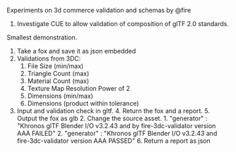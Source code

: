 Experiments on 3d commerce validation and schemas by @fire

1. Investigate CUE to allow validation of composition of glTF 2.0 standards.

Smallest demonstration.

1. Take a fox and save it as json embedded
2. Validations from 3DC:
    1. File Size (min/max)
    2. Triangle Count (max)
    3. Material Count (max)
    4. Texture Map Resolution Power of 2
    5. Dimensions (min/max)
    6. Dimensions (product within tolerance)
3. Input and validation check in gltf.
    4. Return the fox and a report. 
        5. Output the fox as glb
            2. Change the source asset.
                1. "generator" : "Khronos glTF Blender I/O v3.2.43 and by fire-3dc-validator version AAA FAILED" 
                2. "generator" : "Khronos glTF Blender I/O v3.2.43 and fire-3dc-validator version AAA PASSED"
        6. Return a report as json
